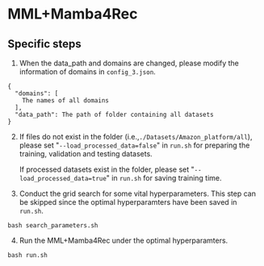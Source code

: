 # MML+Mamba4Rec


## Specific steps
1. When the data_path and domains are changed, please modify the information of domains in `config_3.json`.
```
{
  "domains": [
    The names of all domains
  ],
  "data_path": The path of folder containing all datasets
}
```
2. If files do not exist in the folder (i.e.,`./Datasets/Amazon_platform/all`), please set "`--load_processed_data=false`" in `run.sh` for preparing the training, validation and testing datasets. 

   If processed datasets exist in the folder, please set "`--load_processed_data=true`" in `run.sh` for saving training time.
3. Conduct the grid search for some vital hyperparameters. This step can be skipped since the optimal hyperparamters have been saved in `run.sh`. 
```
bash search_parameters.sh
```
4. Run the MML+Mamba4Rec under the optimal hyperparamters.
```
bash run.sh 

```
